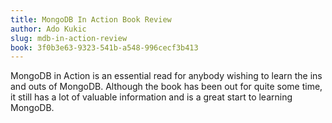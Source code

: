 ```yaml
---
title: MongoDB In Action Book Review
author: Ado Kukic
slug: mdb-in-action-review
book: 3f0b3e63-9323-541b-a548-996cecf3b413
---
```


MongoDB in Action is an essential read for anybody wishing to learn the ins and outs of MongoDB. Although the book has been out for quite some time, it still has a lot of valuable information and is a great start to learning MongoDB.